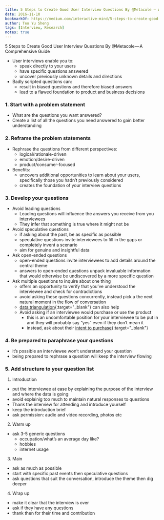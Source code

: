 ```yaml
---
title: 5 Steps to Create Good User Interview Questions By @Metacole — A Comprehensive Guide
date: 2016-11-10
bookmarkOf: https://medium.com/interactive-mind/5-steps-to-create-good-user-interview-questions-by-metacole-a-comprehensive-guide-8a591b0e2162#.z4w6v6akt
author: Teo Yu Sheng
tags: [Interview, Research]
notes: true
---
```


5 Steps to Create Good User Interview Questions By @Metacole — A Comprehensive Guide

* User interviews enable you to:
  * speak directly to your users
  * have specific questions answered
  * uncover previously unknown details and directions
* Badly scripted questions can:
  * result in biased questions and therefore biased answers
  * lead to a flawed foundation to product and business decisions

### 1. Start with a problem statement

* What are the questions you want answered?
* Create a list of all the questions you need answered to gain better understanding

### 2. Reframe the problem statements

* Rephrase the questions from different perspectives:
  * logical/rationale-driven
  * emotion/desire-driven
  * product/consumer-focused
* Benefits:
  * uncovers additional opportunities to learn about your users, specifically those you hadn’t previously considered
  * creates the foundation of your interview questions

### 3. Develop your questions

* Avoid leading questions
  * Leading questions will influence the answers you receive from you interviewees
  * They infer that something is true where it might not be
* Avoid speculative questions
  * if asking about the past, be as specific as possible
  * speculative questions invite interviewees to fill in the gaps or completely invent a scenario
  * aim for genuine and insightful data
* Ask open-ended questions
  * open-ended questions invite interviewees to add details around the central theme
  * answers to open-ended questions unpack invaluable information that would otherwise be undiscovered by a more specific question
* Ask multiple questions to inquire about one thing
  * offers an opportunity to verify that you’ve understood the interviewee and check for contradictions
  * avoid asking these questions concurrently, instead pick a the next natural moment in the flow of conversation
  * [data triangulation](http://www.write.com/writing-guides/research-writing/research-process/data-triangulation-how-the-triangulation-of-data-strengthens-your-research/){:target="_blank"} can also help
  * Avoid asking if an interviewee would purchase or use the product
    * this is an uncomfortable position for your interviewee to be put in and they will probably say “yes” even if they don’t mean it
    * instead, ask about their [intent to purchase](http://boxesandarrows.com/intent-to-solve/){:target="_blank"}

### 4. Be prepared to paraphrase your questions

* it’s possible an interviewee won’t understand your question
* being prepared to rephrase a question will keep the interview flowing

### 5. Add structure to your question list

1. Introduction
  * put the interviewee at ease by explaining the purpose of the interview and where the data is going
  * avoid explainig too much to maintain natural responses to questions
  * Thank the interview for attending and introduce yourself
  * keep the introduction brief
  * ask permission: audio and video recording, photos etc
2. Warm up
  * ask 3-5 generic questions
    * occupation/what’s an average day like?
    * hobbies
    * internet usage
3. Main
  * ask as much as possible
  * start with specific past events then speculative questions
  * ask questions that suit the conversation, introduce the theme then dig deeper
4. Wrap up
  * make it clear that the interview is over
  * ask if they have any questions
  * thank then for their time and contribution
